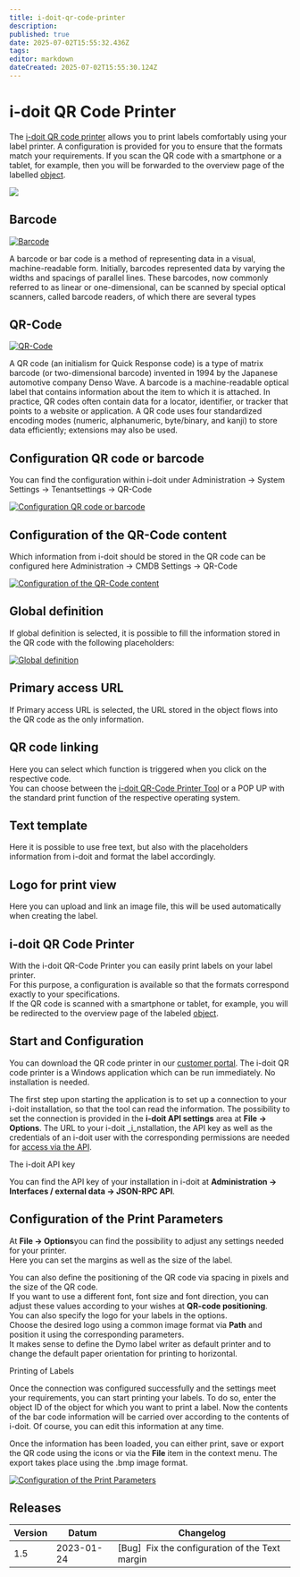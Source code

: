 ```yaml
---
title: i-doit-qr-code-printer
description: 
published: true
date: 2025-07-02T15:55:32.436Z
tags: 
editor: markdown
dateCreated: 2025-07-02T15:55:30.124Z
---
```


# i-doit QR Code Printer

The [i-doit QR code printer](./i-doit-qr-code-printer.md) allows you to print labels comfortably using your label printer. A configuration is provided for you to ensure that the formats match your requirements. If you scan the QR code with a smartphone or a tablet, for example, then you will be forwarded to the overview page of the labelled [object](../glossary.md).

[![](../assets/images/en/i-doit-add-ons/qr-code/1-qrc.png)](../assets/images/en/i-doit-add-ons/qr-code/1-qrc.png)

Barcode
-------

[![Barcode](../assets/images/en/i-doit-add-ons/qr-code/2-qrc.png)](../assets/images/en/i-doit-add-ons/qr-code/2-qrc.png)

A barcode or bar code is a method of representing data in a visual, machine-readable form. Initially, barcodes represented data by varying the widths and spacings of parallel lines. These barcodes, now commonly referred to as linear or one-dimensional, can be scanned by special optical scanners, called barcode readers, of which there are several types

QR-Code
-------

[![QR-Code](../assets/images/en/i-doit-add-ons/qr-code/3-qrc.png)](../assets/images/en/i-doit-add-ons/qr-code/3-qrc.png)

A QR code (an initialism for Quick Response code) is a type of matrix barcode (or two-dimensional barcode) invented in 1994 by the Japanese automotive company Denso Wave. A barcode is a machine-readable optical label that contains information about the item to which it is attached. In practice, QR codes often contain data for a locator, identifier, or tracker that points to a website or application. A QR code uses four standardized encoding modes (numeric, alphanumeric, byte/binary, and kanji) to store data efficiently; extensions may also be used.

Configuration QR code or barcode
--------------------------------

You can find the configuration within i-doit under Administration → System Settings → Tenantsettings → QR-Code

[![Configuration QR code or barcode](../assets/images/en/i-doit-add-ons/qr-code/4-qrc.png)](../assets/images/en/i-doit-add-ons/qr-code/4-qrc.png)

Configuration of the QR-Code content
------------------------------------

Which information from i-doit should be stored in the QR code can be configured here Administration → CMDB Settings → QR-Code

[![Configuration of the QR-Code content](../assets/images/en/i-doit-add-ons/qr-code/5-qrc.png)](../assets/images/en/i-doit-add-ons/qr-code/5-qrc.png)

Global definition
-----------------

If global definition is selected, it is possible to fill the information stored in the QR code with the following placeholders:

[![Global definition](../assets/images/en/i-doit-add-ons/qr-code/6-qrc.png)](../assets/images/en/i-doit-add-ons/qr-code/6-qrc.png)

Primary access URL
------------------

If Primary access URL is selected, the URL stored in the object flows into the QR code as the only information.

QR code linking
---------------

Here you can select which function is triggered when you click on the respective code.  
You can choose between the [i-doit QR-Code Printer Tool](./i-doit-qr-code-printer.md) or a POP UP with the standard print function of the respective operating system.

Text template
-------------

Here it is possible to use free text, but also with the placeholders information from i-doit and format the label accordingly.

Logo for print view
-------------------

Here you can upload and link an image file, this will be used automatically when creating the label.

i-doit QR Code Printer
----------------------

With the i-doit QR-Code Printer you can easily print labels on your label printer.  
For this purpose, a configuration is available so that the formats correspond exactly to your specifications.  
If the QR code is scanned with a smartphone or tablet, for example, you will be redirected to the overview page of the labeled [object](../glossary.md).

Start and Configuration
-----------------------

You can download the QR code printer in our [customer portal](../system-administration/customer-portal.md). The i-doit QR code printer is a Windows application which can be run immediately. No installation is needed.

The first step upon starting the application is to set up a connection to your i-doit installation, so that the tool can read the information. The possibility to set the connection is provided in the **i-doit API settings** area at **File →** **Options**. The URL to your i-doit _i_nstallation, the API key as well as the credentials of an i-doit user with the corresponding permissions are needed for [access via the API](./api/index.md).

The i-doit API key

You can find the API key of your installation in i-doit at **Administration → Interfaces / external data → JSON-RPC API**.

Configuration of the Print Parameters
-------------------------------------
  
At **File → Options**you can find the possibility to adjust any settings needed for your printer.  
Here you can set the margins as well as the size of the label.

You can also define the positioning of the QR code via spacing in pixels and the size of the QR code.  
If you want to use a different font, font size and font direction, you can adjust these values according to your wishes at **QR-code positioning**.  
You can also specify the logo for your labels in the options.  
Choose the desired logo using a common image format via **Path** and position it using the corresponding parameters.  
It makes sense to define the Dymo label writer as default printer and to change the default paper orientation for printing to horizontal.

Printing of Labels

Once the connection was configured successfully and the settings meet your requirements, you can start printing your labels. To do so, enter the object ID of the object for which you want to print a label. Now the contents of the bar code information will be carried over according to the contents of i-doit. Of course, you can edit this information at any time.

Once the information has been loaded, you can either print, save or export the QR code using the icons or via the **File** item in the context menu. The export takes place using the .bmp image format.

[![Configuration of the Print Parameters](../assets/images/en/i-doit-add-ons/qr-code/7-qrc.png)](../assets/images/en/i-doit-add-ons/qr-code/7-qrc.png)

Releases
--------

| Version | Datum | Changelog |
| --- | --- | --- |
| 1.5 | 2023-01-24 | \[Bug\]  Fix the configuration of the Text margin |
